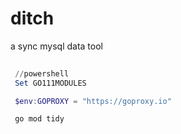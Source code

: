 # ditch
a sync mysql data tool

```powershell
 
 //powershell
 Set GO111MODULES

 $env:GOPROXY = "https://goproxy.io"

 go mod tidy

```